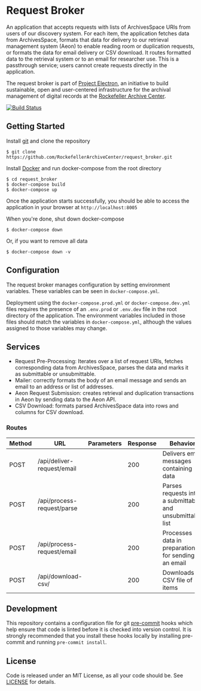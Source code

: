 # Request Broker

An application that accepts requests with lists of ArchivesSpace URIs from users of our discovery system. For each item, the application fetches data from ArchivesSpace, formats that data for delivery to our retrieval management system (Aeon) to enable reading room or duplication requests, or formats the data for email delivery or CSV download. It routes formatted data to the retrieval system or to an email for researcher use. This is a passthrough service; users cannot create requests directly in the application.

The request broker is part of [Project Electron](https://github.com/RockefellerArchiveCenter/project_electron), an initiative to build sustainable, open and user-centered infrastructure for the archival management of digital records at the [Rockefeller Archive Center](http://rockarch.org/).

[![Build Status](https://travis-ci.com/RockefellerArchiveCenter/request_broker.svg?branch=base)](https://travis-ci.com/RockefellerArchiveCenter/request_broker)

## Getting Started

Install [git](https://git-scm.com/) and clone the repository

    $ git clone https://github.com/RockefellerArchiveCenter/request_broker.git

Install [Docker](https://store.docker.com/search?type=edition&offering=community) and run docker-compose from the root directory

    $ cd request_broker
    $ docker-compose build
    $ docker-compose up

Once the application starts successfully, you should be able to access the application in your browser at `http://localhost:8005`

When you're done, shut down docker-compose

    $ docker-compose down

Or, if you want to remove all data

    $ docker-compose down -v


## Configuration

The request broker manages configuration by setting environment variables. These variables can be seen in `docker-compose.yml`.

Deployment using the `docker-compose.prod.yml` or `docker-compose.dev.yml` files requires the presence of an `.env.prod` or `.env.dev` file in the root directory of the application. The environment variables included in those files should match the variables in `docker-compose.yml`, although the values assigned to those variables may change.

## Services

* Request Pre-Processing: Iterates over a list of request URIs, fetches corresponding data from ArchivesSpace, parses the data and marks it as submittable or unsubmittable.
* Mailer: correctly formats the body of an email message and sends an email to an address or list of addresses.
* Aeon Request Submission: creates retrieval and duplication transactions in Aeon by sending data to the Aeon API.
* CSV Download: formats parsed ArchivesSpace data into rows and columns for CSV download.

### Routes

| Method | URL | Parameters | Response  | Behavior  |
|--------|-----|---|---|---|
|POST|/api/deliver-request/email| |200|Delivers email messages containing data|
|POST|/api/process-request/parse| |200|Parses requests into a submittable and unsubmittable list|
|POST|/api/process-request/email| |200|Processes data in preparation for sending an email|
|POST|/api/download-csv/| |200|Downloads a CSV file of items|

## Development

This repository contains a configuration file for git [pre-commit](https://pre-commit.com/) hooks which help ensure that code is linted before it is checked into version control. It is strongly recommended that you install these hooks locally by installing pre-commit and running `pre-commit install`.

## License

Code is released under an MIT License, as all your code should be. See [LICENSE](LICENSE) for details.
